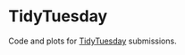 # TidyTuesday

Code and plots for [TidyTuesday](https://github.com/rfordatascience/tidytuesday) submissions. 
